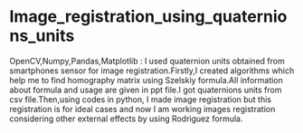# Image_registration_using_quaternions_units
OpenCV,Numpy,Pandas,Matplotlib :
I used quaternion units obtained from smartphones sensor for image registration.Firstly,I created algorithms which help me to find homography matrix using Szelskiy formula.All information about formula and usage are given in ppt file.I got quaternions units from csv file.Then,using codes in python, I made image registration but this registration is for ideal cases and now I am working images registration considering other external effects by using Rodriguez formula.
